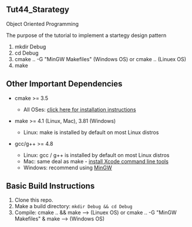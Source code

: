 ## Tut44_Starategy

 Object Oriented Programming 

The purpose of the tutorial to implement a startegy design pattern
1. mkdir Debug
2. cd Debug
3. cmake .. -G "MinGW Makefiles" (Windows OS)
   or cmake ..  (Linuex OS)
4. make


## Other Important Dependencies
* cmake >= 3.5

  * All OSes: [click here for installation instructions](https://cmake.org/install/)
* make >= 4.1 (Linux, Mac), 3.81 (Windows)
  * Linux: make is installed by default on most Linux distros
 
* gcc/g++ >= 4.8
  * Linux: gcc / g++ is installed by default on most Linux distros
  * Mac: same deal as make - [install Xcode command line tools](https://developer.apple.com/xcode/features/)
  * Windows: recommend using [MinGW](http://www.mingw.org/)

## Basic Build Instructions

1. Clone this repo.
2. Make a build directory: `mkdir Debug && cd Debug`
3. Compile: cmake .. && make --> (Linuex OS) or
            cmake .. -G "MinGW Makefiles" & make --> (Windows OS)